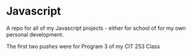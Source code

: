 # Javascript
A repo for all of my Javascript projects - either for school of for my own personal development.

The first two pushes were for Program 3 of my CIT 253 Class
